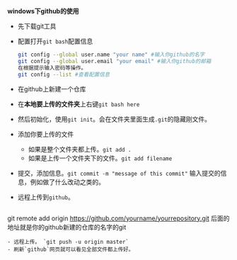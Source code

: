 **windows下github的使用**

- 先下载git工具

- 配置打开`git bash`配置信息

    ```bash
    git config --global user.name "your name" #输入你github的名字
    git config --global user.email "your email" #输入你github的邮箱
    在根据提示输入密码等操作。
    git config --list #查看配置信息
    ```
- 在github上新建一个仓库
- 在**本地要上传的文件夹**上右键`git bash here`
- 然后初始化，使用`git init`。会在文件夹里面生成`.git`的隐藏刚文件。
- 添加你要上传的文件
  - 如果是整个文件夹都上传。`git add .`
  - 如果是上传一个文件夹下的文件。`git add filename`
- 提交，添加信息。`git commit -m "message of this commit"` 输入提交的信息，例如做了什么改动之类的。
- 远程上传到`github`。
  ```bash
 git remote add origin https://github.com/yourname/yourrepository.git
 后面的地址就是你的github新建的仓库的名字的git
  ```
- 远程上传。 `git push -u origin master`
- 刷新`github`网页就可以看见全部文件都上传好。
